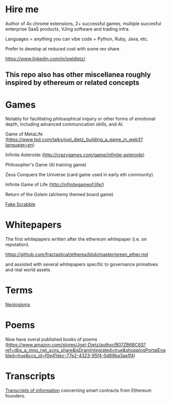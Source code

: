 
# Hire me

Author of 4x chrome extensions, 2+ successful games, multiple succesful enterprise SaaS products, VJing software and trading infra. 

Languages = anything you can vibe code + Python, Ruby, Java, etc. 

Prefer to develop at reduced cost with some rev share. 

https://www.linkedin.com/in/joeldietz/



This repo also has other miscellanea roughly inspired by ethereum or related concepts
---------------------

#  Games 

Notably for facilitating philosophical inquiry or other forms of emotional depth, including advanced communication skills, and AI.

Game of MetaLife (https://www.ted.com/talks/joel_dietz_building_a_game_in_web3?language=en)

Infinite Asteroids (http://crazygames.com/game/infinite-asteroids) 

Philosopher's Game (AI training game) 

Zeus Conquers the Universe (card game used in early eth community) 

Infinite Game of Life (http://infinitegameof.life/)

Return of the Golem (alchemy themed board game) 

[Fake Scrabble](fake_scrabble.md) 


# Whitepapers  

The first whitepapers written after the ethereum whitepaper (i.e. on reputation). 

https://github.com/fractastical/etherea/blob/master/green_ether.md

and assisted with several whitepapers specific to governance primatives and real world assets 

# Terms 

[Neologisms](my_terms.md) 

# Poems 

Now have sveral published books of poems (https://www.amazon.com/stores/Joel-Dietz/author/B07ZB6BC6S?ref=dbs_a_mng_rwt_scns_share&isDramIntegrated=true&shoppingPortalEnabled=true&ccs_id=f0e41dec-77e2-4323-95f4-0d89ba3ae1f4) 

# Transcripts

[Transcripts of information](Vitalik_contract_info_sv_meetup_02-13-14.md) concerning smart contracts from Ethereum founders. 
